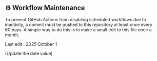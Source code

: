 ## ⚙️ Workflow Maintenance

To prevent GitHub Actions from disabling scheduled workflows due to inactivity, a commit must be pushed to this repository at least once every 60 days. A simple way to do this is to make a small edit to this file once a month.

Last edit : 2025 October 1

(Update the date value)
